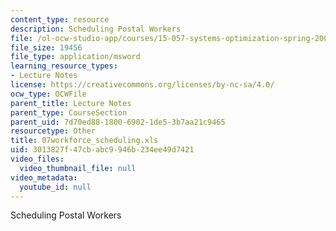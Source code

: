 ```yaml
---
content_type: resource
description: Scheduling Postal Workers
file: /ol-ocw-studio-app/courses/15-057-systems-optimization-spring-2003/3013827f47cbabc9946b234ee49d7421_07workforce_scheduling.xls
file_size: 19456
file_type: application/msword
learning_resource_types:
- Lecture Notes
license: https://creativecommons.org/licenses/by-nc-sa/4.0/
ocw_type: OCWFile
parent_title: Lecture Notes
parent_type: CourseSection
parent_uid: 7d70ed88-1800-6902-1de5-3b7aa21c9465
resourcetype: Other
title: 07workforce_scheduling.xls
uid: 3013827f-47cb-abc9-946b-234ee49d7421
video_files:
  video_thumbnail_file: null
video_metadata:
  youtube_id: null
---
```

Scheduling Postal Workers